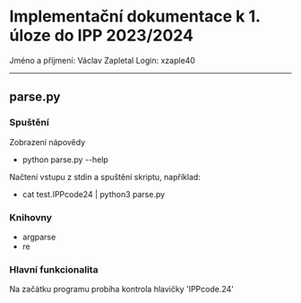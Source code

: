 # Implementační dokumentace k 1. úloze do IPP 2023/2024 
Jméno a příjmení: Václav Zapletal
Login: xzaple40

---

## parse.py
### Spuštění

Zobrazení nápovědy
- python parse.py --help 

Načtení vstupu z stdin a spuštění skriptu, například:
- cat test.IPPcode24 | python3 parse.py 

### Knihovny
- argparse
- re

### Hlavní funkcionalita

Na začátku programu probíha kontrola hlavičky 'IPPcode.24'










